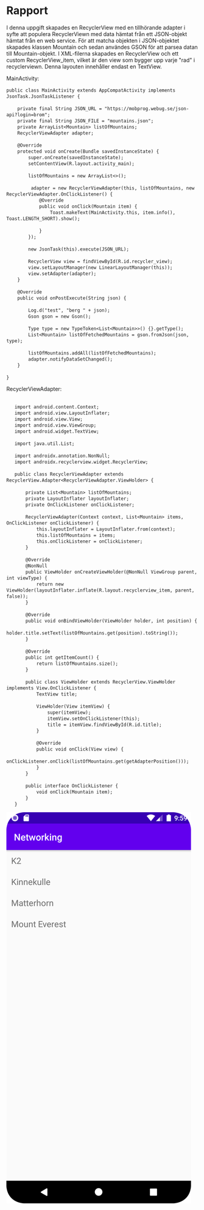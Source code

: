 
# Rapport

I denna uppgift skapades en RecyclerView med en tillhörande adapter i syfte att populera RecyclerViewn med data hämtat från ett JSON-objekt hämtat från en web service.
För att matcha objekten i JSON-objektet skapades klassen Mountain och sedan användes GSON för att parsea datan till Mountain-objekt. I XML-filerna skapades
en RecyclerView och ett custom RecyclerView_item, vilket är den view som bygger upp varje "rad" i recyclerviewn. Denna layouten innehåller endast en TextView.



MainActivity:


```
public class MainActivity extends AppCompatActivity implements JsonTask.JsonTaskListener {

    private final String JSON_URL = "https://mobprog.webug.se/json-api?login=brom";
    private final String JSON_FILE = "mountains.json";
    private ArrayList<Mountain> listOfMountains;
    RecyclerViewAdapter adapter;

    @Override
    protected void onCreate(Bundle savedInstanceState) {
        super.onCreate(savedInstanceState);
        setContentView(R.layout.activity_main);

        listOfMountains = new ArrayList<>();

         adapter = new RecyclerViewAdapter(this, listOfMountains, new RecyclerViewAdapter.OnClickListener() {
            @Override
            public void onClick(Mountain item) {
                Toast.makeText(MainActivity.this, item.info(), Toast.LENGTH_SHORT).show();

            }
        });

        new JsonTask(this).execute(JSON_URL);

        RecyclerView view = findViewById(R.id.recycler_view);
        view.setLayoutManager(new LinearLayoutManager(this));
        view.setAdapter(adapter);
    }

    @Override
    public void onPostExecute(String json) {

        Log.d("test", "berg " + json);
        Gson gson = new Gson();

        Type type = new TypeToken<List<Mountain>>() {}.getType();
        List<Mountain> listOfFetchedMountains = gson.fromJson(json, type);

        listOfMountains.addAll(listOfFetchedMountains);
        adapter.notifyDataSetChanged();
    }

}
```


RecyclerViewAdapter:



```package com.example.networking;

   import android.content.Context;
   import android.view.LayoutInflater;
   import android.view.View;
   import android.view.ViewGroup;
   import android.widget.TextView;

   import java.util.List;

   import androidx.annotation.NonNull;
   import androidx.recyclerview.widget.RecyclerView;

   public class RecyclerViewAdapter extends RecyclerView.Adapter<RecyclerViewAdapter.ViewHolder> {

       private List<Mountain> listOfMountains;
       private LayoutInflater layoutInflater;
       private OnClickListener onClickListener;

       RecyclerViewAdapter(Context context, List<Mountain> items, OnClickListener onClickListener) {
           this.layoutInflater = LayoutInflater.from(context);
           this.listOfMountains = items;
           this.onClickListener = onClickListener;
       }

       @Override
       @NonNull
       public ViewHolder onCreateViewHolder(@NonNull ViewGroup parent, int viewType) {
           return new ViewHolder(layoutInflater.inflate(R.layout.recyclerview_item, parent, false));
       }

       @Override
       public void onBindViewHolder(ViewHolder holder, int position) {
           holder.title.setText(listOfMountains.get(position).toString());
       }

       @Override
       public int getItemCount() {
           return listOfMountains.size();
       }

       public class ViewHolder extends RecyclerView.ViewHolder implements View.OnClickListener {
           TextView title;

           ViewHolder(View itemView) {
               super(itemView);
               itemView.setOnClickListener(this);
               title = itemView.findViewById(R.id.title);
           }

           @Override
           public void onClick(View view) {
               onClickListener.onClick(listOfMountains.get(getAdapterPosition()));
           }
       }

       public interface OnClickListener {
           void onClick(Mountain item);
       }
   }

  ```


![](recyclerview.png)




































